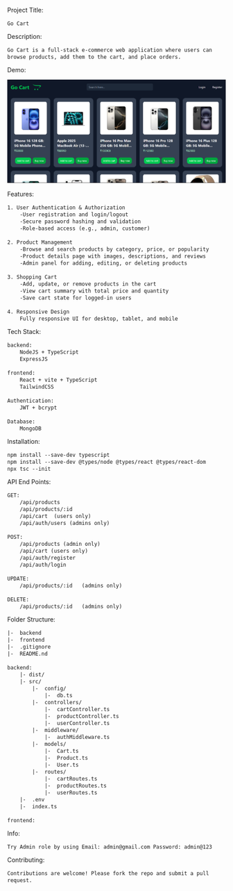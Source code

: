 Project Title:

    Go Cart

Description:

    Go Cart is a full-stack e-commerce web application where users can browse products, add them to the cart, and place orders.

Demo:

![Home Page Screenshot](frontend/public/go-cart-readme.png)

Features:

    1. User Authentication & Authorization
        -User registration and login/logout
        -Secure password hashing and validation
        -Role-based access (e.g., admin, customer)

    2. Product Management
        -Browse and search products by category, price, or popularity
        -Product details page with images, descriptions, and reviews
        -Admin panel for adding, editing, or deleting products

    3. Shopping Cart
        -Add, update, or remove products in the cart
        -View cart summary with total price and quantity
        -Save cart state for logged-in users

    4. Responsive Design
        Fully responsive UI for desktop, tablet, and mobile

Tech Stack:

    backend:
        NodeJS + TypeScript
        ExpressJS
        
    frontend:
        React + vite + TypeScript
        TailwindCSS

    Authentication:
        JWT + bcrypt
    
    Database:
        MongoDB

Installation:

    npm install --save-dev typescript
    npm install --save-dev @types/node @types/react @types/react-dom
    npx tsc --init

API End Points:

    GET:
        /api/products
        /api/products/:id
        /api/cart  (users only)
        /api/auth/users (admins only)    

    POST:
        /api/products (admin only)
        /api/cart (users only)
        /api/auth/register
        /api/auth/login

    UPDATE:
        /api/products/:id   (admins only)

    DELETE:
        /api/products/:id   (admins only)

Folder Structure:

    |-  backend
    |-  frontend
    |-  .gitignore
    |-  README.nd

    backend:
        |- dist/
        |- src/
            |-  config/
                |-  db.ts
            |-  controllers/
                |-  cartController.ts
                |-  productController.ts
                |-  userController.ts
            |-  middleware/
                |-  authMiddleware.ts
            |-  models/
                |-  Cart.ts
                |-  Product.ts
                |-  User.ts
            |-  routes/
                |-  cartRoutes.ts
                |-  productRoutes.ts
                |-  userRoutes.ts
        |-  .env
        |-  index.ts

    frontend:

Info:

    Try Admin role by using Email: admin@gmail.com Password: admin@123

Contributing:

    Contributions are welcome! Please fork the repo and submit a pull request.
